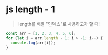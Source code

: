 # js length - 1

> length를 배열 "인덱스"로 사용하고자 할 때!

```js
const arr = [1, 2, 3, 4, 5, 6];
for (let i = arr.length - 1; i > -1; i--) {
  console.log(arr[i]);
}
```
